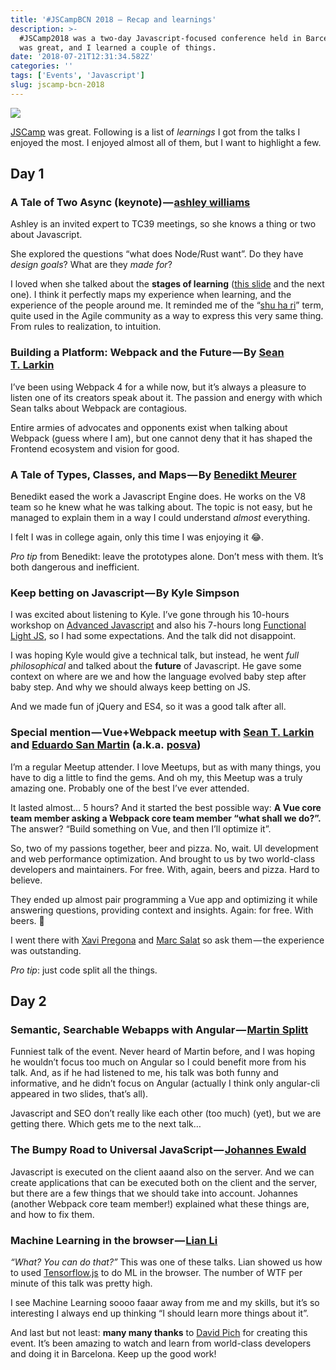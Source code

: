 ```yaml
---
title: '#JSCampBCN 2018 — Recap and learnings'
description: >-
  #JSCamp2018 was a two-day Javascript-focused conference held in Barcelona. It
  was great, and I learned a couple of things.
date: '2018-07-21T12:31:34.582Z'
categories: ''
tags: ['Events', 'Javascript']
slug: jscamp-bcn-2018
---
```


![](https://cdn-images-1.medium.com/max/2560/1*MziYBRoWaKZbMbN8eM5_JA.png)

[JSCamp](http://jscamp.tech/) was great. Following is a list of _learnings_ I got from the talks I enjoyed the most. I enjoyed almost all of them, but I want to highlight a few.

## Day 1

### A Tale of Two Async (keynote) — [ashley williams](https://medium.com/u/1978eb600702)

Ashley is an invited expert to TC39 meetings, so she knows a thing or two about Javascript.

She explored the questions “what does Node/Rust want”. Do they have _design goals_? What are they _made for_?

I loved when she talked about the **stages of learning** ([this slide](https://ashleygwilliams.github.io/a-tale-of-two-asyncs/#97) and the next one). I think it perfectly maps my experience when learning, and the experience of the people around me. It reminded me of the “[shu ha ri](https://en.wikipedia.org/wiki/Shuhari)” term, quite used in the Agile community as a way to express this very same thing. From rules to realization, to intuition.

### Building a Platform: Webpack and the Future — By [Sean T. Larkin](https://medium.com/u/393110b0b9e4)

I’ve been using Webpack 4 for a while now, but it’s always a pleasure to listen one of its creators speak about it. The passion and energy with which Sean talks about Webpack are contagious.

Entire armies of advocates and opponents exist when talking about Webpack (guess where I am), but one cannot deny that it has shaped the Frontend ecosystem and vision for good.

### A Tale of Types, Classes, and Maps — By [Benedikt Meurer](https://medium.com/u/f030619c010a)

Benedikt eased the work a Javascript Engine does. He works on the V8 team so he knew what he was talking about. The topic is not easy, but he managed to explain them in a way I could understand _almost_ everything.

I felt I was in college again, only this time I was enjoying it 😂.

_Pro tip_ from Benedikt: leave the prototypes alone. Don’t mess with them. It’s both dangerous and inefficient.

### Keep betting on Javascript — By Kyle Simpson

I was excited about listening to Kyle. I’ve gone through his 10-hours workshop on [Advanced Javascript](https://frontendmasters.com/courses/javascript-foundations/) and also his 7-hours long [Functional Light JS](https://frontendmasters.com/courses/functional-javascript-v2/), so I had some expectations. And the talk did not disappoint.

I was hoping Kyle would give a technical talk, but instead, he went _full philosophical_ and talked about the **future** of Javascript. He gave some context on where are we and how the language evolved baby step after baby step. And why we should always keep betting on JS.

And we made fun of jQuery and ES4, so it was a good talk after all.

### Special mention — Vue+Webpack meetup with [Sean T. Larkin](https://medium.com/u/393110b0b9e4) and [Eduardo San Martin](https://medium.com/u/fce17dffad0e) (a.k.a. [posva](https://twitter.com/posva))

I’m a regular Meetup attender. I love Meetups, but as with many things, you have to dig a little to find the gems. And oh my, this Meetup was a truly amazing one. Probably one of the best I’ve ever attended.

It lasted almost… 5 hours? And it started the best possible way: **A Vue core team member asking a Webpack core team member “what shall we do?”.** The answer? “Build something on Vue, and then I’ll optimize it”.

So, two of my passions together, beer and pizza. No, wait. UI development and web performance optimization. And brought to us by two world-class developers and maintainers. For free. With, again, beers and pizza. Hard to believe.

They ended up almost pair programming a Vue app and optimizing it while answering questions, providing context and insights. Again: for free. With beers. 🤯

I went there with [Xavi Pregona](https://medium.com/u/be7da05bfda3) and [Marc Salat](https://medium.com/u/759d2e03dc34) so ask them — the experience was outstanding.

_Pro tip_: just code split all the things.

## Day 2

### Semantic, Searchable Webapps with Angular — [Martin Splitt](https://medium.com/u/e976f2786c2e)

Funniest talk of the event. Never heard of Martin before, and I was hoping he wouldn’t focus too much on Angular so I could benefit more from his talk. And, as if he had listened to me, his talk was both funny and informative, and he didn’t focus on Angular (actually I think only angular-cli appeared in two slides, that’s all).

Javascript and SEO don’t really like each other (too much) (yet), but we are getting there. Which gets me to the next talk…

### The Bumpy Road to Universal JavaScript — [Johannes Ewald](https://medium.com/u/55c7e6a8aa4f)

Javascript is executed on the client aaand also on the server. And we can create applications that can be executed both on the client and the server, but there are a few things that we should take into account. Johannes (another Webpack core team member!) explained what these things are, and how to fix them.

### Machine Learning in the browser — [Lian Li](https://medium.com/u/a7e520d4d0be)

_“What? You can do that?”_ This was one of these talks. Lian showed us how to used [Tensorflow.js](https://js.tensorflow.org/) to do ML in the browser. The number of WTF per minute of this talk was pretty high.

I see Machine Learning soooo faaar away from me and my skills, but it’s so interesting I always end up thinking “I should learn more things about it”.

And last but not least: **many many thanks** to [David Pich](https://medium.com/u/a6089725e0dc) for creating this event. It’s been amazing to watch and learn from world-class developers and doing it in Barcelona. Keep up the good work!

